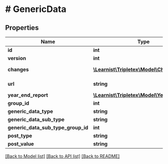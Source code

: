 # # GenericData

## Properties

Name | Type | Description | Notes
------------ | ------------- | ------------- | -------------
**id** | **int** |  | [optional]
**version** | **int** |  | [optional]
**changes** | [**\Learnist\Tripletex\Model\Change[]**](Change.md) |  | [optional] [readonly]
**url** | **string** |  | [optional] [readonly]
**year_end_report** | [**\Learnist\Tripletex\Model\YearEndReport**](YearEndReport.md) |  | [optional]
**group_id** | **int** |  | [optional]
**generic_data_type** | **string** |  | [optional]
**generic_data_sub_type** | **string** |  | [optional]
**generic_data_sub_type_group_id** | **int** |  | [optional]
**post_type** | **string** |  |
**post_value** | **string** |  |

[[Back to Model list]](../../README.md#models) [[Back to API list]](../../README.md#endpoints) [[Back to README]](../../README.md)
